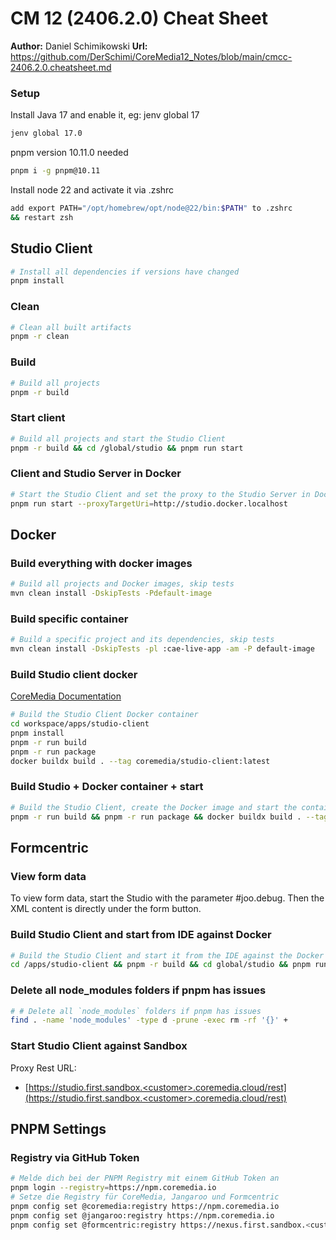 # CM 12 (2406.2.0) Cheat Sheet
**Author:** Daniel Schimikowski
**Url:** https://github.com/DerSchimi/CoreMedia12_Notes/blob/main/cmcc-2406.2.0.cheatsheet.md


### Setup
Install Java 17 and enable it, eg: jenv global 17
```sh
jenv global 17.0
```

pnpm version 10.11.0 needed
```sh
pnpm i -g pnpm@10.11
```

Install node 22 and activate it via .zshrc
```sh
add export PATH="/opt/homebrew/opt/node@22/bin:$PATH" to .zshrc
&& restart zsh
```

## Studio Client


```sh
# Install all dependencies if versions have changed
pnpm install
```

### Clean

```sh
# Clean all built artifacts
pnpm -r clean
```

### Build

```sh
# Build all projects
pnpm -r build
```

### Start client

```sh
# Build all projects and start the Studio Client
pnpm -r build && cd /global/studio && pnpm run start
```

### Client and Studio Server in Docker

```sh
# Start the Studio Client and set the proxy to the Studio Server in Docker
pnpm run start --proxyTargetUri=http://studio.docker.localhost
```

## Docker

### Build everything with docker images
```sh
# Build all projects and Docker images, skip tests
mvn clean install -DskipTests -Pdefault-image
```

### Build specific container

```sh
# Build a specific project and its dependencies, skip tests
mvn clean install -DskipTests -pl :cae-live-app -am -P default-image
```

### Build Studio client docker


[CoreMedia Documentation](https://documentation.coremedia.com/cmcc-11/artifacts/2310/webhelp/coremedia-en/content/buildBlueprintWorkspace.html#d0e3075)

```sh
# Build the Studio Client Docker container
cd workspace/apps/studio-client
pnpm install
pnpm -r run build
pnpm -r run package
docker buildx build . --tag coremedia/studio-client:latest
```

### Build Studio + Docker container + start

```sh
# Build the Studio Client, create the Docker image and start the container
pnpm -r run build && pnpm -r run package && docker buildx build . --tag coremedia/studio-client:latest && cd ../../global/deployment/docker && docker compose up -d studio-client &
```

## Formcentric

### View form data

To view form data, start the Studio with the parameter #joo.debug. Then the XML content is directly under the form button.
### Build Studio Client and start from IDE against Docker

```sh
# Build the Studio Client and start it from the IDE against the Docker server
cd /apps/studio-client && pnpm -r build && cd global/studio && pnpm run start --proxyTargetUri=http://studio.docker.localhost
```

### Delete all node_modules folders if pnpm has issues

```sh
# # Delete all `node_modules` folders if pnpm has issues
find . -name 'node_modules' -type d -prune -exec rm -rf '{}' +
```

### Start Studio Client against Sandbox

Proxy Rest URL:

- [https://studio.first.sandbox.<customer>.coremedia.cloud/rest](https://studio.first.sandbox.<customer>.coremedia.cloud/rest)

## PNPM Settings

### Registry via GitHub Token

```sh
# Melde dich bei der PNPM Registry mit einem GitHub Token an
pnpm login --registry=https://npm.coremedia.io
# Setze die Registry für CoreMedia, Jangaroo und Formcentric
pnpm config set @coremedia:registry https://npm.coremedia.io
pnpm config set @jangaroo:registry https://npm.coremedia.io
pnpm config set @formcentric:registry https://nexus.first.sandbox.<customer>.coremedia.cloud/repository/customer-npm-proxy-1/
```
